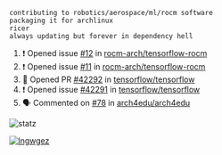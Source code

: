```
contributing to robotics/aerospace/ml/rocm software
packaging it for archlinux
ricer
always updating but forever in dependency hell
```

<!--START_SECTION:activity-->
1. ❗️ Opened issue [#12](https://github.com//rocm-arch/tensorflow-rocm/issues/12) in [rocm-arch/tensorflow-rocm](https://github.com//rocm-arch/tensorflow-rocm)
2. ❗️ Opened issue [#11](https://github.com//rocm-arch/tensorflow-rocm/issues/11) in [rocm-arch/tensorflow-rocm](https://github.com//rocm-arch/tensorflow-rocm)
3. 💪 Opened PR [#42292](https://github.com//tensorflow/tensorflow/pull/42292) in [tensorflow/tensorflow](https://github.com//tensorflow/tensorflow)
4. ❗️ Opened issue [#42291](https://github.com//tensorflow/tensorflow/issues/42291) in [tensorflow/tensorflow](https://github.com//tensorflow/tensorflow)
5. 🗣 Commented on [#78](https://github.com//arch4edu/arch4edu/issues/78) in [arch4edu/arch4edu](https://github.com//arch4edu/arch4edu)
<!--END_SECTION:activity-->


![statz](https://github-readme-stats.vercel.app/api?username=acxz&include_all_commits=true&show_icons=true)

[![lngwgez](https://github-readme-stats.vercel.app/api/top-langs/?username=acxz&layout=compact)](https://github.com/acxz/github-readme-stats)


<!--
**acxz/acxz** is a ✨ _special_ ✨ repository because its `README.md` (this file) appears on your GitHub profile.

Here are some ideas to get you started:

- 🔭 I’m currently working on ...
- 🌱 I’m currently learning ...
- 👯 I’m looking to collaborate on ...
- 🤔 I’m looking for help with ...
- 💬 Ask me about ...
- 📫 How to reach me: ...
- 😄 Pronouns: ...
- ⚡ Fun fact: ...
-->
